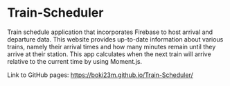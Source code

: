 # Train-Scheduler
Train schedule application that incorporates Firebase to host arrival and departure data. This website provides up-to-date information about various trains, namely their arrival times and how many minutes remain until they arrive at their station.
This app calculates when the next train will arrive relative to the current time by using Moment.js.

Link to GitHub pages: https://boki23m.github.io/Train-Scheduler/
